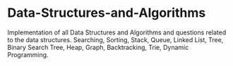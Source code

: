 # Data-Structures-and-Algorithms
Implementation of all Data Structures and Algorithms and questions related to the data structures. Searching, Sorting, Stack, Queue, Linked List, Tree, Binary Search Tree, Heap, Graph, Backtracking, Trie, Dynamic Programming.
